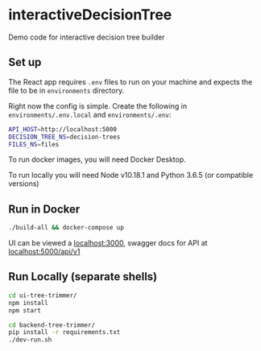 # interactiveDecisionTree

Demo code for interactive decision tree builder

## Set up

The React app requires ```.env``` files to run on your machine and expects the file to be in ```environments``` directory.

Right now the config is simple. Create the following in ```environments/.env.local``` and ```environments/.env```:

```bash
API_HOST=http://localhost:5000
DECISION_TREE_NS=decision-trees
FILES_NS=files
```

To run docker images, you will need Docker Desktop.

To run locally you will need Node v10.18.1 and Python 3.6.5 (or compatible versions)

## Run in Docker

```bash
./build-all && docker-compose up
```

UI can be viewed a [localhost:3000](http://localhost:3000/), swagger docs for API at [localhost:5000/api/v1](http://localhost:5000/api/v1)

## Run Locally (separate shells)

```bash
cd ui-tree-trimmer/
npm install
npm start
```

```bash
cd backend-tree-trimmer/
pip install -r requirements.txt
./dev-run.sh
```

